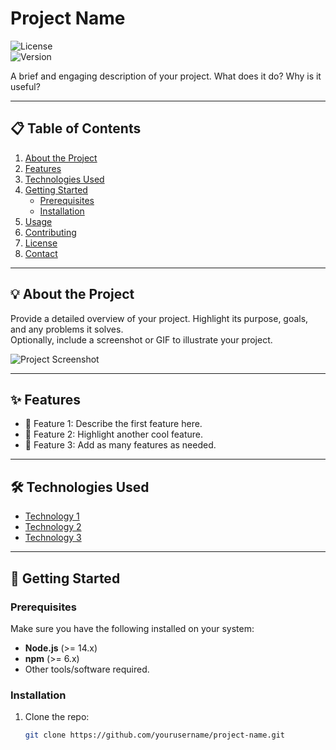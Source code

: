 # Project Name

![License](https://img.shields.io/badge/license-MIT-blue.svg)  
![Version](https://img.shields.io/badge/version-1.0.0-brightgreen.svg)

A brief and engaging description of your project. What does it do? Why is it useful?  

---

## 📋 Table of Contents

1. [About the Project](#about-the-project)  
2. [Features](#features)  
3. [Technologies Used](#technologies-used)  
4. [Getting Started](#getting-started)  
   - [Prerequisites](#prerequisites)  
   - [Installation](#installation)  
5. [Usage](#usage)  
6. [Contributing](#contributing)  
7. [License](#license)  
8. [Contact](#contact)  

---

## 💡 About the Project

Provide a detailed overview of your project. Highlight its purpose, goals, and any problems it solves.  
Optionally, include a screenshot or GIF to illustrate your project.  

![Project Screenshot](https://via.placeholder.com/800x400)  

---

## ✨ Features

- 🔹 Feature 1: Describe the first feature here.  
- 🔹 Feature 2: Highlight another cool feature.  
- 🔹 Feature 3: Add as many features as needed.  

---

## 🛠️ Technologies Used

- [Technology 1](https://link-to-technology.com)  
- [Technology 2](https://link-to-technology.com)  
- [Technology 3](https://link-to-technology.com)  

---

## 🚀 Getting Started

### Prerequisites

Make sure you have the following installed on your system:  
- **Node.js** (>= 14.x)  
- **npm** (>= 6.x)  
- Other tools/software required.  

### Installation

1. Clone the repo:  
   ```bash
   git clone https://github.com/yourusername/project-name.git
